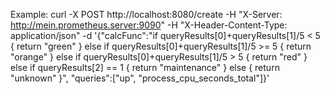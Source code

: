 Example:
curl -X POST http://localhost:8080/create -H "X-Server: http://mein.prometheus.server:9090" -H "X-Header-Content-Type: application/json" -d '{"calcFunc":"if queryResults[0]+queryResults[1]/5 < 5 { return \"green\" } else if queryResults[0]+queryResults[1]/5 >= 5 { return \"orange\" } else if queryResults[0]+queryResults[1]/5 > 5 { return \"red\" } else if queryResults[2] == 1 { return \"maintenance\" } else { return \"unknown\" }", "queries":["up", "process_cpu_seconds_total"]}'